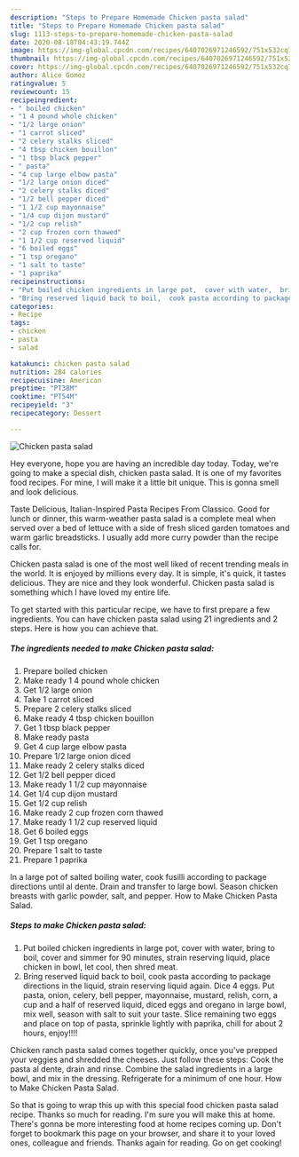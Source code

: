 ```yaml
---
description: "Steps to Prepare Homemade Chicken pasta salad"
title: "Steps to Prepare Homemade Chicken pasta salad"
slug: 1113-steps-to-prepare-homemade-chicken-pasta-salad
date: 2020-08-18T04:43:19.744Z
image: https://img-global.cpcdn.com/recipes/6407026971246592/751x532cq70/chicken-pasta-salad-recipe-main-photo.jpg
thumbnail: https://img-global.cpcdn.com/recipes/6407026971246592/751x532cq70/chicken-pasta-salad-recipe-main-photo.jpg
cover: https://img-global.cpcdn.com/recipes/6407026971246592/751x532cq70/chicken-pasta-salad-recipe-main-photo.jpg
author: Alice Gomez
ratingvalue: 5
reviewcount: 15
recipeingredient:
- " boiled chicken"
- "1 4 pound whole chicken"
- "1/2 large onion"
- "1 carrot sliced"
- "2 celery stalks sliced"
- "4 tbsp chicken bouillon"
- "1 tbsp black pepper"
- " pasta"
- "4 cup large elbow pasta"
- "1/2 large onion diced"
- "2 celery stalks diced"
- "1/2 bell pepper diced"
- "1 1/2 cup mayonnaise"
- "1/4 cup dijon mustard"
- "1/2 cup relish"
- "2 cup frozen corn thawed"
- "1 1/2 cup reserved liquid"
- "6 boiled eggs"
- "1 tsp oregano"
- "1 salt to taste"
- "1 paprika"
recipeinstructions:
- "Put boiled chicken ingredients in large pot,  cover with water,  bring to boil,  cover and simmer for 90 minutes,  strain reserving liquid,  place chicken in bowl,  let cool,  then shred meat."
- "Bring reserved liquid back to boil,  cook pasta according to package directions in the liquid,  strain reserving liquid again.  Dice 4 eggs. Put pasta, onion, celery, bell pepper,  mayonnaise, mustard,  relish,  corn, a cup and a half of reserved liquid, diced eggs and oregano in large bowl,  mix well,  season with salt to suit your taste. Slice remaining two eggs and place on top of pasta,  sprinkle lightly with paprika,  chill for about 2 hours,  enjoy!!!!"
categories:
- Recipe
tags:
- chicken
- pasta
- salad

katakunci: chicken pasta salad 
nutrition: 284 calories
recipecuisine: American
preptime: "PT38M"
cooktime: "PT54M"
recipeyield: "3"
recipecategory: Dessert

---
```



![Chicken pasta salad](https://img-global.cpcdn.com/recipes/6407026971246592/751x532cq70/chicken-pasta-salad-recipe-main-photo.jpg)

Hey everyone, hope you are having an incredible day today. Today, we're going to make a special dish, chicken pasta salad. It is one of my favorites food recipes. For mine, I will make it a little bit unique. This is gonna smell and look delicious.

Taste Delicious, Italian-Inspired Pasta Recipes From Classico. Good for lunch or dinner, this warm-weather pasta salad is a complete meal when served over a bed of lettuce with a side of fresh sliced garden tomatoes and warm garlic breadsticks. I usually add more curry powder than the recipe calls for.

Chicken pasta salad is one of the most well liked of recent trending meals in the world. It is enjoyed by millions every day. It is simple, it's quick, it tastes delicious. They are nice and they look wonderful. Chicken pasta salad is something which I have loved my entire life.


To get started with this particular recipe, we have to first prepare a few ingredients. You can have chicken pasta salad using 21 ingredients and 2 steps. Here is how you can achieve that.

<!--inarticleads1-->

##### The ingredients needed to make Chicken pasta salad:

1. Prepare  boiled chicken
1. Make ready 1 4 pound whole chicken
1. Get 1/2 large onion
1. Take 1 carrot sliced
1. Prepare 2 celery stalks sliced
1. Make ready 4 tbsp chicken bouillon
1. Get 1 tbsp black pepper
1. Make ready  pasta
1. Get 4 cup large elbow pasta
1. Prepare 1/2 large onion diced
1. Make ready 2 celery stalks diced
1. Get 1/2 bell pepper diced
1. Make ready 1 1/2 cup mayonnaise
1. Get 1/4 cup dijon mustard
1. Get 1/2 cup relish
1. Make ready 2 cup frozen corn thawed
1. Make ready 1 1/2 cup reserved liquid
1. Get 6 boiled eggs
1. Get 1 tsp oregano
1. Prepare 1 salt to taste
1. Prepare 1 paprika


In a large pot of salted boiling water, cook fusilli according to package directions until al dente. Drain and transfer to large bowl. Season chicken breasts with garlic powder, salt, and pepper. How to Make Chicken Pasta Salad. 

<!--inarticleads2-->

##### Steps to make Chicken pasta salad:

1. Put boiled chicken ingredients in large pot,  cover with water,  bring to boil,  cover and simmer for 90 minutes,  strain reserving liquid,  place chicken in bowl,  let cool,  then shred meat.
1. Bring reserved liquid back to boil,  cook pasta according to package directions in the liquid,  strain reserving liquid again.  Dice 4 eggs. Put pasta, onion, celery, bell pepper,  mayonnaise, mustard,  relish,  corn, a cup and a half of reserved liquid, diced eggs and oregano in large bowl,  mix well,  season with salt to suit your taste. Slice remaining two eggs and place on top of pasta,  sprinkle lightly with paprika,  chill for about 2 hours,  enjoy!!!!


Chicken ranch pasta salad comes together quickly, once you&#39;ve prepped your veggies and shredded the cheeses. Just follow these steps: Cook the pasta al dente, drain and rinse. Combine the salad ingredients in a large bowl, and mix in the dressing. Refrigerate for a minimum of one hour. How to Make Chicken Pasta Salad. 

So that is going to wrap this up with this special food chicken pasta salad recipe. Thanks so much for reading. I'm sure you will make this at home. There's gonna be more interesting food at home recipes coming up. Don't forget to bookmark this page on your browser, and share it to your loved ones, colleague and friends. Thanks again for reading. Go on get cooking!
